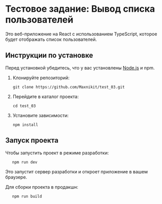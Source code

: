 # Тестовое задание: Вывод списка пользователей

Это веб-приложение на React с использованием TypeScript, которое будет отображать список пользователей.

## Инструкции по установке

Перед установкой убедитесь, что у вас установлены [Node.js](https://nodejs.org/) и npm.

1. Клонируйте репозиторий:
   ```
   git clone https://github.com/Maxnikit/test_03.git
   ```
3. Перейдите в каталог проекта:
   ```
   cd test_03
   ```
5. Установите зависимости:
   ```
   npm install
   ```

## Запуск проекта

Чтобы запустить проект в режиме разработки:
```
   npm run dev
```

Это запустит сервер разработки и откроет приложение в вашем браузере.

Для сборки проекта в продакшн:
```
   npm run build
```
